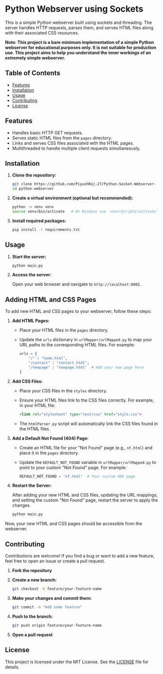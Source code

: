 # Python Webserver using Sockets

This is a simple Python webserver built using sockets and threading. The server handles HTTP requests, parses them, and serves HTML files along with their associated CSS resources. 

**Note: This project is a bare minimum implementation of a simple Python webserver for educational purposes only. It is not suitable for production use. This project aims to help you understand the inner workings of an extremely simple webserver.**
## Table of Contents

- [Features](#features)
- [Installation](#installation)
- [Usage](#usage)
- [Contributing](#contributing)
- [License](#license)

## Features

- Handles basic HTTP GET requests.
- Serves static HTML files from the `pages` directory.
- Links and serves CSS files associated with the HTML pages.
- Multithreaded to handle multiple client requests simultaneously.

## Installation

1. **Clone the repository:**

    ```bash
    git clone https://github.com/PiyushRaj-27/Python-Socket-Webserver-
    cd python-webserver
    ```

2. **Create a virtual environment (optional but recommended):**

    ```bash
    python -m venv venv
    source venv/bin/activate   # On Windows use `venv\Scripts\activate`
    ```

3. **Install required packages:**

    ```bash
    pip install -r requirements.txt
    ```

## Usage

1. **Start the server:**

    ```bash
    python main.py
    ```

2. **Access the server:**

    Open your web browser and navigate to `http://localhost:8002`.

## Adding HTML and CSS Pages

To add new HTML and CSS pages to your webserver, follow these steps:

1. **Add HTML Pages:**
   
   - Place your HTML files in the `pages` directory.
   - Update the `urls` dictionary in `urlMapper/urlMapped.py` to map your URL paths to the corresponding HTML files. For example:
     
     ```python
     urls = {
         "/" : "home.html",
         "/contact" : "contact.html",
         "/newpage" : "newpage.html"  # Add your new page here
     }
     ```

2. **Add CSS Files:**

   - Place your CSS files in the `styles` directory.
   - Ensure your HTML files link to the CSS files correctly. For example, in your HTML file:
     
     ```html
     <link rel="stylesheet" type="text/css" href="style.css">
     ```

   - The `htmlParser.py` script will automatically link the CSS files found in the HTML files.

3. **Add a Default Not Found (404) Page:**

   - Create an HTML file for your "Not Found" page (e.g., `nf.html`) and place it in the `pages` directory.
   - Update the `DEFAULT_NOT_FOUND` variable in `urlMapper/urlMapped.py` to point to your custom "Not Found" page. For example:
     
     ```python
     DEFAULT_NOT_FOUND = "nf.html"  # Your custom 404 page
     ```

4. **Restart the Server:**

   After adding your new HTML and CSS files, updating the URL mappings, and setting the custom "Not Found" page, restart the server to apply the changes.

    ```bash
    python main.py
    ```

Now, your new HTML and CSS pages should be accessible from the webserver.





## Contributing

Contributions are welcome! If you find a bug or want to add a new feature, feel free to open an issue or create a pull request.

1. **Fork the repository**
2. **Create a new branch:**

    ```bash
    git checkout -b feature/your-feature-name
    ```

3. **Make your changes and commit them:**

    ```bash
    git commit -m "Add some feature"
    ```

4. **Push to the branch:**

    ```bash
    git push origin feature/your-feature-name
    ```

5. **Open a pull request**

## License

This project is licensed under the MIT License. See the [LICENSE](LICENSE) file for details.


